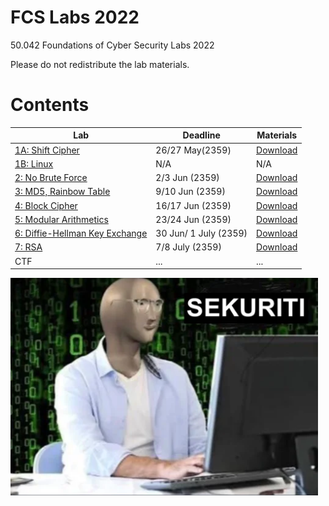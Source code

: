# FCS Labs 2022

50.042 Foundations of Cyber Security Labs 2022

Please do not redistribute the lab materials.

# Contents

| Lab  | Deadline | Materials |
| ---- | -------- | --------- |
| [1A: Shift Cipher](lab1/lab1a_shift_cipher.md) | 26/27 May(2359) | [Download](lab1/lab1.zip) |
| [1B: Linux](lab1/lab1b_linux.md) | N/A | N/A |
| [2: No Brute Force](lab2) | 2/3 Jun (2359) | [Download](lab2/lab2.zip) |
| [3: MD5, Rainbow Table](lab3) | 9/10 Jun (2359) | [Download](lab3/lab3.zip) |
| [4: Block Cipher](lab4) | 16/17 Jun (2359) | [Download](lab4/lab4.zip) |
| [5: Modular Arithmetics](lab5) | 23/24 Jun (2359) | [Download](lab5/lab5.zip) |
| [6: Diffie-Hellman Key Exchange](lab6) | 30 Jun/ 1 July (2359) | [Download](lab6/lab6.zip) |
| [7: RSA](lab7) | 7/8 July (2359) | [Download](lab7/lab7.zip) |
| CTF | ... | ... |

![](header.png)


